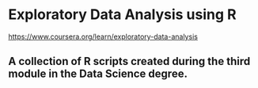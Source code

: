 # Exploratory Data Analysis using R

https://www.coursera.org/learn/exploratory-data-analysis

## A collection of R scripts created during the third module in the Data Science degree.
